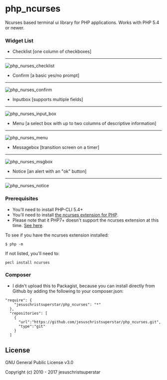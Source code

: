 # php_ncurses

Ncurses based terminal ui library for PHP applications. Works with PHP 5.4 or newer. 

### Widget List

- Checklist   [one column of checkboxes]
---
![php_nurses_checklist](https://cloud.githubusercontent.com/assets/4656976/25381950/8a3c1480-296a-11e7-839a-08ee20d1cd29.png)

- Confirm     [a basic yes/no prompt]
---
![php_nurses_confirm](https://cloud.githubusercontent.com/assets/4656976/25381949/8a36eafa-296a-11e7-9392-11e133d483e3.png)

- Inputbox    [supports multiple fields] 
---
![php_nurses_input_box](https://cloud.githubusercontent.com/assets/4656976/25381948/8a364000-296a-11e7-8e09-6149b8b23142.png)

- Menu        [a select box with up to two columns of descriptive information]
---
![php_nurses_menu](https://cloud.githubusercontent.com/assets/4656976/25381953/8c3e87a4-296a-11e7-87e7-fe3d9297ea70.png)

- Messagebox  [transition screen on a timer]
---
![php_nurses_msgbox](https://cloud.githubusercontent.com/assets/4656976/25381954/8c3f1106-296a-11e7-887c-0ad3ce317d72.png)

- Notice      [an alert with an "ok" button]
---
![php_nurses_notice](https://cloud.githubusercontent.com/assets/4656976/25382301/d3cc6248-296b-11e7-8895-cc7043e6f724.png)

### Prerequisites

- You'll need to install PHP-CLI 5.4+
- You'll need to install <a href="http://php.net/manual/en/ncurses.installation.php">the ncurses extension for PHP</a>.
- Please note that it PHP7+ doesn't support the ncurses extension at this time. [See here](https://groups.google.com/forum/#!topic/comp.lang.php/1EqPfC0_NGQ). 

To see if you have the ncurses extension installed:

```
$ php -m
```

If not listed, you'll need to:

```
pecl install ncurses
```

### Composer

- I didn't upload this to Packagist, because you can install directly from Github by adding the following to your composer.json:

```
"require": {
    "jesuschristsuperstar/php_ncurses": "*"
  },
  "repositories": [ 
    {
      "url":"https://github.com/jesuschristsuperstar/php_ncurses.git",
      "type":"git"
    }
  ]
```

## License

GNU General Public License v3.0

Copyright (c) 2010 - 2017 jesuschristsuperstar
